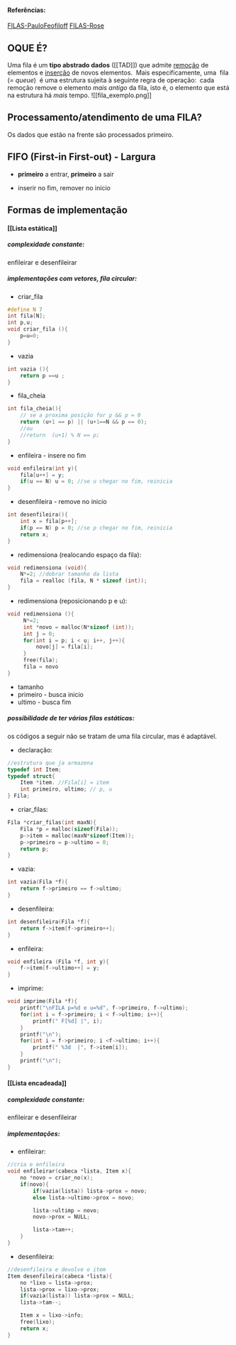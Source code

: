 #### Referências:

[FILAS-PauloFeofiloff](https://www.ime.usp.br/~pf/algoritmos/aulas/fila.html) 
[FILAS-Rose](https://fga.rysh.com.br/eda1/aulas/9-tad.pdf) 
## OQUE É?
Uma fila é um **tipo abstrado dados** ([[TAD]]) que admite [remoção](https://www.ime.usp.br/~pf/algoritmos/aulas/array.html#remocao) de elementos e [inserção](https://www.ime.usp.br/~pf/algoritmos/aulas/array.html#insercao) de novos elementos.  Mais especificamente, uma  fila  (= _queue_)  é uma estrutura sujeita à seguinte regra de operação:  cada remoção remove o elemento _mais antigo_ da fila, isto é, o elemento que está na estrutura há _mais_ tempo.
![[fila_exemplo.png]]

## Processamento/atendimento de uma FILA?
Os dados que estão na frente são processados primeiro.

## FIFO (First-in First-out) - Largura
* **primeiro** a entrar, **primeiro** a sair
- inserir no fim, remover no início
## Formas de implementação
#### [[Lista estática]]

##### complexidade constante:
enfileirar e desenfileirar
##### implementações com vetores, fila circular:
- criar_fila
``` C
#define N 7
int fila[N];
int p,u;
void criar_fila (){
	p=u=0;
}
```
- vazia 
``` C
int vazia (){
	return p ==u ;
}
```
- fila_cheia
``` C
int fila_cheia(){
	// se a proxima posição for p && p = 0
	return (u+1 == p) || (u+1==N && p == 0);
	//ou
	//return  (u+1) % N == p;
}
```
- enfileira - insere no fim 
``` C
void enfileira(int y){
	fila[u++] = y;
	if(u == N) u = 0; //se u chegar no fim, reinicia
}
```
- desenfileira - remove no inicio
``` C
int desenfileira(){
	int x = fila[p++];
	if(p == N) p = 0; //se p chegar no fim, reinicia
	return x;
}
```
- redimensiona (realocando espaço da fila):
``` C
void redimensiona (void){
	N*=2; //dobrar tamanho da lista
	fila = realloc (fila, N * sizeof (int));
}
```
- redimensiona (reposicionando p e u):
``` C
void redimensiona (){
	 N*=2;
	 int *novo = malloc(N*sizeof (int));
	 int j = 0;
	 for(int i = p; i < u; i++, j++){
		 novo[j] = fila[i];
	 }
	 free(fila);
	 fila = novo
}
```

- tamanho 
- primeiro - busca inicio
- ultimo - busca fim

##### possibilidade de ter várias filas estáticas:
os códigos a seguir não se tratam de uma fila circular, mas é adaptável.
* declaração:
``` C
//estrutura que ja armazena
typedef int Item;
typedef struct{
	Item *item. //Fila[i] = item
	int primeiro, ultimo; // p, u
} Fila;
```
- criar_filas:
``` C
Fila *criar_filas(int maxN){
	Fila *p = malloc(sizeof(Fila));
	p->item = malloc(maxN*sizeof(Item));
	p->primeiro = p->ultimo = 0;
	return p;
}
```
- vazia:
``` C
int vazia(Fila *f){
	return f->primeiro == f->ultimo;
}
```
- desenfileira: 
``` C
int desenfileira(Fila *f){
	return f->item[f->primeiro++];
}
```
- enfileira:
``` C
void enfileira (Fila *f, int y){
	f->item[f->ultimo++] = y;
}
```
- imprime: 
``` C
void imprime(Fila *f){
	printf("\nFILA p=%d e u=%d", f->primeiro, f->ultimo);
	for(int i = f->primeiro; i < f->ultimo; i++){
		printf(" F[%d] |", i);	
	}
	printf("\n");
	for(int i = f->primeiro; i <f->ultimo; i++){
		printf(" %3d  |", f->item[i]);
	}
	printf("\n");
}
```
#### [[Lista encadeada]]
##### complexidade constante:
enfileirar e desenfileirar
##### implementações:

- enfileirar:
```C
//cria e enfileira
void enfileirar(cabeca *lista, Item x){
	no *novo = criar_no(x);
	if(novo){
		if(vazia(lista)) lista->prox = novo;
		else lista->ultimo->prox = novo;

		lista->ultimp = novo;
		novo->prox = NULL;

		lista->tam++;
	}
}
```
- desenfileira:
```C
//desenfileira e devolve o item
Item desenfileira(cabeca *lista){
	no *lixo = lista->prox;
	lista->prox = lixo->prox;
	if(vazia(lista)) lista->prox = NULL;
	lista->tam--;

	Item x = lixo->info;
	free(lixo);
	return x;
}
```